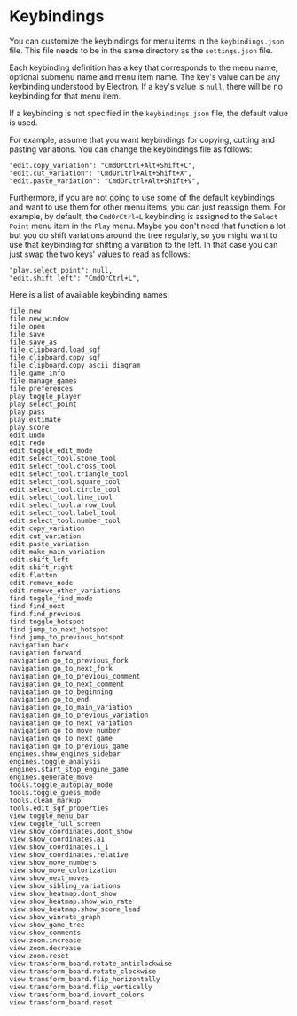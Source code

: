 # Keybindings

You can customize the keybindings for menu items in the `keybindings.json` file.
This file needs to be in the same directory as the `settings.json` file.

Each keybinding definition has a key that corresponds to the menu name, optional
submenu name and menu item name. The key's value can be any keybinding
understood by Electron. If a key's value is `null`, there will be no keybinding
for that menu item.

If a keybinding is not specified in the `keybindings.json` file, the default
value is used.

For example, assume that you want keybindings for copying, cutting and pasting
variations. You can change the keybindings file as follows:

    "edit.copy_variation": "CmdOrCtrl+Alt+Shift+C",
    "edit.cut_variation": "CmdOrCtrl+Alt+Shift+X",
    "edit.paste_variation": "CmdOrCtrl+Alt+Shift+V",

Furthermore, if you are not going to use some of the default keybindings and
want to use them for other menu items, you can just reassign them. For example,
by default, the `CmdOrCtrl+L` keybinding is assigned to the `Select Point` menu
item in the `Play` menu. Maybe you don't need that function a lot but you do
shift variations around the tree regularly, so you might want to use that
keybinding for shifting a variation to the left. In that case you can just swap
the two keys' values to read as follows:

    "play.select_point": null,
    "edit.shift_left": "CmdOrCtrl+L",

Here is a list of available keybinding names:

    file.new
    file.new_window
    file.open
    file.save
    file.save_as
    file.clipboard.load_sgf
    file.clipboard.copy_sgf
    file.clipboard.copy_ascii_diagram
    file.game_info
    file.manage_games
    file.preferences
    play.toggle_player
    play.select_point
    play.pass
    play.estimate
    play.score
    edit.undo
    edit.redo
    edit.toggle_edit_mode
    edit.select_tool.stone_tool
    edit.select_tool.cross_tool
    edit.select_tool.triangle_tool
    edit.select_tool.square_tool
    edit.select_tool.circle_tool
    edit.select_tool.line_tool
    edit.select_tool.arrow_tool
    edit.select_tool.label_tool
    edit.select_tool.number_tool
    edit.copy_variation
    edit.cut_variation
    edit.paste_variation
    edit.make_main_variation
    edit.shift_left
    edit.shift_right
    edit.flatten
    edit.remove_node
    edit.remove_other_variations
    find.toggle_find_mode
    find.find_next
    find.find_previous
    find.toggle_hotspot
    find.jump_to_next_hotspot
    find.jump_to_previous_hotspot
    navigation.back
    navigation.forward
    navigation.go_to_previous_fork
    navigation.go_to_next_fork
    navigation.go_to_previous_comment
    navigation.go_to_next_comment
    navigation.go_to_beginning
    navigation.go_to_end
    navigation.go_to_main_variation
    navigation.go_to_previous_variation
    navigation.go_to_next_variation
    navigation.go_to_move_number
    navigation.go_to_next_game
    navigation.go_to_previous_game
    engines.show_engines_sidebar
    engines.toggle_analysis
    engines.start_stop_engine_game
    engines.generate_move
    tools.toggle_autoplay_mode
    tools.toggle_guess_mode
    tools.clean_markup
    tools.edit_sgf_properties
    view.toggle_menu_bar
    view.toggle_full_screen
    view.show_coordinates.dont_show
    view.show_coordinates.a1
    view.show_coordinates.1_1
    view.show_coordinates.relative
    view.show_move_numbers
    view.show_move_colorization
    view.show_next_moves
    view.show_sibling_variations
    view.show_heatmap.dont_show
    view.show_heatmap.show_win_rate
    view.show_heatmap.show_score_lead
    view.show_winrate_graph
    view.show_game_tree
    view.show_comments
    view.zoom.increase
    view.zoom.decrease
    view.zoom.reset
    view.transform_board.rotate_anticlockwise
    view.transform_board.rotate_clockwise
    view.transform_board.flip_horizontally
    view.transform_board.flip_vertically
    view.transform_board.invert_colors
    view.transform_board.reset
